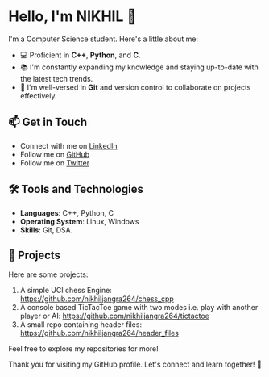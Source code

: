 # Hello, I'm NIKHIL 👋

I'm a Computer Science student. Here's a little about me:

- 💻 Proficient in **C++**, **Python**, and **C**.
- 📚 I'm constantly expanding my knowledge and staying up-to-date with the latest tech trends.
- 🔗 I'm well-versed in **Git** and version control to collaborate on projects effectively.

## 📫 Get in Touch

- Connect with me on [LinkedIn](https://www.linkedin.com/in/nikhiljangra264/)
- Follow me on [GitHub](https://github.com/nikhiljangra264)
- Follow me on [Twitter](https://twitter.com/nikhiljangra264)

## 🛠️ Tools and Technologies

- **Languages**: C++, Python, C
- **Operating System**: Linux, Windows
- **Skills**: Git, DSA.

## 🌟 Projects

Here are some projects:

1. A simple UCI chess Engine: https://github.com/nikhiljangra264/chess_cpp
1. A console based TicTacToe game with two modes i.e. play with another player or AI: https://github.com/nikhiljangra264/tictactoe
1. A small repo containing header files: https://github.com/nikhiljangra264/header_files

Feel free to explore my repositories for more!

Thank you for visiting my GitHub profile. Let's connect and learn together! 🚀

<!---
NikhilWalker/NikhilWalker is a ✨ special ✨ repository because its `README.md` (this file) appears on your GitHub profile.
You can click the Preview link to take a look at your changes.
--->
